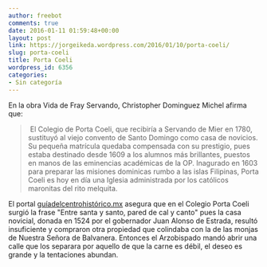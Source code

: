```yaml
---
author: freebot
comments: true
date: 2016-01-11 01:59:48+00:00
layout: post
link: https://jorgeikeda.wordpress.com/2016/01/10/porta-coeli/
slug: porta-coeli
title: Porta Coeli
wordpress_id: 6356
categories:
- Sin categoría
---
```


En la obra Vida de Fray Servando, Christopher Dominguez Michel afirma que:


<blockquote> El Colegio de Porta Coeli, que recibiría a Servando de Mier en 1780, sustituyó al viejo convento de Santo Domingo como casa de novicios. Su pequeña matrícula quedaba compensada con su prestigio, pues estaba destinado desde 1609 a los alumnos más brillantes, puestos en manos de las eminencias académicas de la OP. Inagurado en 1603 para preparar las misiones dominicas rumbo a las islas Filipinas, Porta Coeli es hoy en día una Iglesia administrada por los católicos maronitas del rito melquita.</blockquote>


El portal [guíadelcentrohistórico.mx](http://www.guiadelcentrohistorico.mx/sitios-de-interes/edificios-hist-ricos-edificios-religiosos/regi-n-6-regina-y-sus-alrededores/126) asegura que en el Colegio Porta Coeli surgió la frase "Entre santa y santo, pared de cal y canto" pues la casa novicial, donada en 1524 por el gobernador Juan Alonso de Estrada, resultó insuficiente y compraron otra propiedad que colindaba con la de las monjas de Nuestra Señora de Balvanera. Entonces el Arzobispado mandó abrir una calle que los separara por aquello de que la carne es débil, el deseo es grande y la tentaciones abundan.



